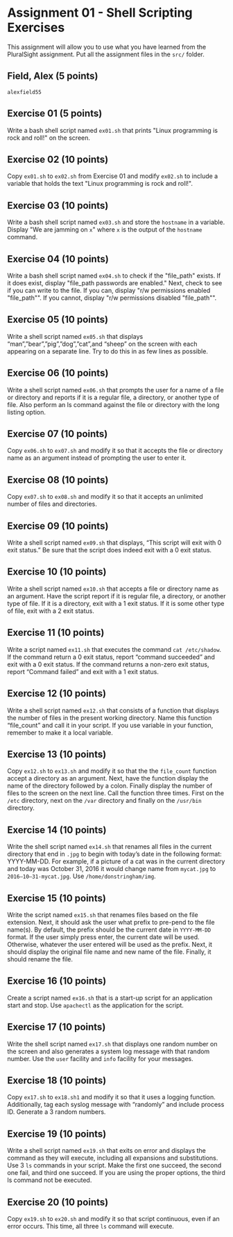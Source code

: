 # Assignment 01 - Shell Scripting Exercises

This assignment will allow you to use what you have learned from the PluralSight assignment.  Put all the assignment files in the `src/` folder.

## Field, Alex (5 points)

`alexfield55`

## Exercise 01 (5 points)

Write a bash shell script named `ex01.sh` that prints "Linux programming is rock and roll!" on the screen.

## Exercise 02 (10 points)

Copy `ex01.sh` to `ex02.sh` from Exercise 01 and modify `ex02.sh` to include a variable that holds the text "Linux programming is rock and roll!".

## Exercise 03 (10 points)

Write a bash shell script named `ex03.sh` and store the `hostname` in a variable.  Display "We are jamming on `x`" where `x` is the output of the `hostname` command.

## Exercise 04 (10 points)

Write a bash shell script named `ex04.sh` to check if the "file_path" exists.  If it does exist, display "file_path passwords are enabled."  Next, check to see if you can write to the file.  If you can, display "r/w permissions enabled "file_path"".  If you cannot, display "r/w permissions disabled "file_path"".

## Exercise 05 (10 points)

Write a shell script named `ex05.sh` that displays “man”,”bear”,”pig”,”dog”,”cat”,and “sheep” on the screen with each appearing on a separate line. Try to do this in as few lines as possible.

## Exercise 06 (10 points)

Write a shell script named `ex06.sh` that prompts the user for a name of a file or directory and reports if it is a regular file, a directory, or another type of file. Also perform an ls command against the file or directory with the long listing option.

## Exercise 07 (10 points)

Copy `ex06.sh` to `ex07.sh` and modify it so that it accepts the file or directory name as an argument instead of prompting the user to enter it.

## Exercise 08 (10 points)

Copy `ex07.sh` to `ex08.sh` and modify it so that it accepts an unlimited number of files and directories.

## Exercise 09 (10 points)

Write a shell script named `ex09.sh` that displays, “This script will exit with 0 exit status.” Be sure that the script does indeed exit with a 0 exit status.

## Exercise 10 (10 points)

Write a shell script named `ex10.sh` that accepts a file or directory name as an argument. Have the script report if it is regular file, a directory, or another type of file. If it is a directory, exit with a 1 exit status. If it is some other type of file, exit with a 2 exit status.

## Exercise 11 (10 points)

Write a script named `ex11.sh` that executes the command `cat /etc/shadow`. If the command return a 0 exit status, report “command succeeded” and exit with a 0 exit status. If the command returns a non-zero exit status, report “Command failed” and exit with a 1 exit status.

## Exercise 12 (10 points)

Write a shell script named `ex12.sh` that consists of a function that displays the number of files in the present working directory. Name this function “file_count” and call it in your script. If you use variable in your function, remember to make it a local variable.

## Exercise 13 (10 points)

Copy `ex12.sh` to `ex13.sh` and modify it so that the the `file_count` function accept a directory as an argument. Next, have the function display the name of the directory followed by a colon. Finally display the number of files to the screen on the next line. Call the function three times. First on the `/etc` directory, next on the `/var` directory and finally on the `/usr/bin` directory.

## Exercise 14 (10 points)

Write the shell script named `ex14.sh` that renames all files in the current directory that end in `.jpg` to begin with today’s date in the following format: YYYY-MM-DD. For example, if a picture of a cat was in the current directory and today was October 31, 2016 it would change name from `mycat.jpg` to `2016–10–31-mycat.jpg`.  Use `/home/donstringham/img`.

## Exercise 15 (10 points)

Write the script named `ex15.sh` that renames files based on the file extension. Next, it should ask the user what prefix to pre-pend to the file name(s). By default, the prefix should be the current date in `YYYY-MM-DD` format. If the user simply press enter, the current date will be used. Otherwise, whatever the user entered will be used as the prefix. Next, it should display the original file name and new name of the file.  Finally, it should rename the file.

## Exercise 16 (10 points)

Create a script named `ex16.sh` that is a start-up script for an application start and stop.  Use `apachectl` as the application for the script.

## Exercise 17 (10 points)

Write the shell script named `ex17.sh` that displays one random number on the screen and also generates a system log message with that random number. Use the `user` facility and `info` facility for your messages.

## Exercise 18 (10 points)

Copy `ex17.sh` to `ex18.sh1` and modify it so that it uses a logging function. Additionally, tag each syslog message with “randomly” and include process ID. Generate a 3 random numbers.

## Exercise 19 (10 points)

Write a shell script named `ex19.sh` that exits on error and displays the command as they will execute, including all expansions and substitutions. Use 3 `ls` commands in your script. Make the first one succeed, the second one fail, and third one succeed. If you are using the proper options, the third ls command not be executed.

## Exercise 20 (10 points)

Copy `ex19.sh` to `ex20.sh` and modify it so that script continuous, even if an error occurs. This time, all three `ls` command will execute.
